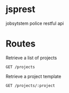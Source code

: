 # jsprest
jobsytstem police restful api

# Routes

Retrieve a list of projects
```
GET /projects
```
Retrieve a project template 
```
GET /projects/:project

```

